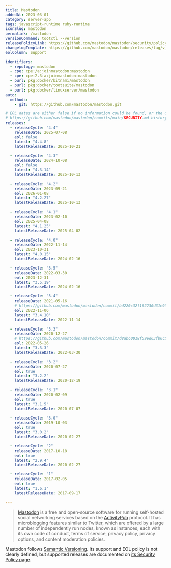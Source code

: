 ```yaml
---
title: Mastodon
addedAt: 2023-03-01
category: server-app
tags: javascript-runtime ruby-runtime
iconSlug: mastodon
permalink: /mastodon
versionCommand: tootctl --version
releasePolicyLink: https://github.com/mastodon/mastodon/security/policy
changelogTemplate: https://github.com/mastodon/mastodon/releases/tag/v__LATEST__
eolColumn: Support

identifiers:
  - repology: mastodon
  - cpe: cpe:/a:joinmastodon:mastodon
  - cpe: cpe:2.3:a:joinmastodon:mastodon
  - purl: pkg:docker/bitnami/mastodon
  - purl: pkg:docker/tootsuite/mastodon
  - purl: pkg:docker/linuxserver/mastodon
auto:
  methods:
    - git: https://github.com/mastodon/mastodon.git

# EOL dates are either false if no information could be found, or the date found in
# https://github.com/mastodon/mastodon/commits/main/SECURITY.md history.
releases:
  - releaseCycle: "4.4"
    releaseDate: 2025-07-08
    eol: false
    latest: "4.4.8"
    latestReleaseDate: 2025-10-21

  - releaseCycle: "4.3"
    releaseDate: 2024-10-08
    eol: false
    latest: "4.3.14"
    latestReleaseDate: 2025-10-13

  - releaseCycle: "4.2"
    releaseDate: 2023-09-21
    eol: 2026-01-08
    latest: "4.2.27"
    latestReleaseDate: 2025-10-13

  - releaseCycle: "4.1"
    releaseDate: 2023-02-10
    eol: 2025-04-08
    latest: "4.1.25"
    latestReleaseDate: 2025-04-02

  - releaseCycle: "4.0"
    releaseDate: 2022-11-14
    eol: 2023-10-31
    latest: "4.0.15"
    latestReleaseDate: 2024-02-16

  - releaseCycle: "3.5"
    releaseDate: 2022-03-30
    eol: 2023-12-31
    latest: "3.5.19"
    latestReleaseDate: 2024-02-16

  - releaseCycle: "3.4"
    releaseDate: 2021-05-16
    # https://github.com/mastodon/mastodon/commit/bd220c32f162230d31e99bdabd30aea787a89cfc
    eol: 2022-11-06
    latest: "3.4.10"
    latestReleaseDate: 2022-11-14

  - releaseCycle: "3.3"
    releaseDate: 2020-12-27
    # https://github.com/mastodon/mastodon/commit/d8abc0018f59ed63fb6c5fae2f6081c141a4b978
    eol: 2022-05-26
    latest: "3.3.3"
    latestReleaseDate: 2022-03-30

  - releaseCycle: "3.2"
    releaseDate: 2020-07-27
    eol: true
    latest: "3.2.2"
    latestReleaseDate: 2020-12-19

  - releaseCycle: "3.1"
    releaseDate: 2020-02-09
    eol: true
    latest: "3.1.5"
    latestReleaseDate: 2020-07-07

  - releaseCycle: "3.0"
    releaseDate: 2019-10-03
    eol: true
    latest: "3.0.2"
    latestReleaseDate: 2020-02-27

  - releaseCycle: "2"
    releaseDate: 2017-10-18
    eol: true
    latest: "2.9.4"
    latestReleaseDate: 2020-02-27

  - releaseCycle: "1"
    releaseDate: 2017-02-05
    eol: true
    latest: "1.6.1"
    latestReleaseDate: 2017-09-17

---
```


> [Mastodon](https://joinmastodon.org/) is a free and open-source software for running self-hosted
> social networking services based on the [ActivityPub](https://activitypub.rocks/) protocol. It has microblogging features
> similar to Twitter, which are offered by a large number of independently run nodes, known as
> instances, each with its own code of conduct, terms of service, privacy policy, privacy options,
> and content moderation policies.

Mastodon follows [Semantic Versioning](https://semver.org/). Its support and EOL policy is not
clearly defined, but supported releases are documented on
[its Security Policy page](https://github.com/mastodon/mastodon/security/policy).
